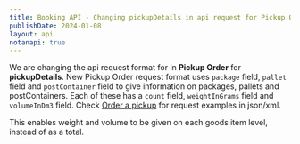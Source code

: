 ```yaml
---
title: Booking API - Changing pickupDetails in api request for Pickup Orders
publishDate: 2024-01-08
layout: api
notanapi: true
---
```


We are changing the api request format for in __Pickup Order__ for __pickupDetails__.
New Pickup Order request format uses `package` field, `pallet` field and `postContainer` field to give information on packages, pallets and postContainers.
Each of these has a `count` field, `weightInGrams` field  and `volumeInDm3` field.
Check [Order a pickup](/https://developer.bring.com/api/booking/#order-a-pickup-post) for request examples in json/xml. 

This enables weight and volume to be given on each goods item level, instead of as a total. 
